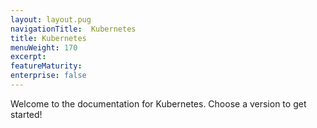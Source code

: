 ```yaml
---
layout: layout.pug
navigationTitle:  Kubernetes
title: Kubernetes
menuWeight: 170
excerpt:
featureMaturity:
enterprise: false
---
```


Welcome to the documentation for Kubernetes. Choose a version to get started!

